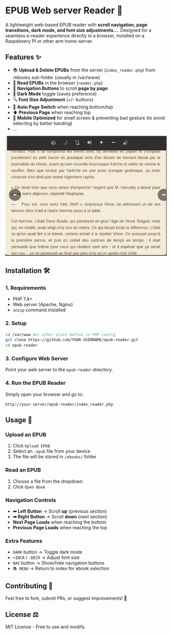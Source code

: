 
# EPUB Web server Reader 📖

A lightweight web-based EPUB reader with **scroll navigation, page transitions, dark mode, and font size adjustments...**. Designed for a seamless e-reader experience directly in a browser, installed on a Raspebeery PI or other arm home-server.

## Features ✨
- 📚 **Upload & Delete EPUBs** from the server (`index_reader.php`) from /ebooks sub-folder (usually in /var/www)
- 📖 **Read EPUBs** in the browser (`reader.php`)
- 🔄 **Navigation Buttons** to scroll **page by page**
- 🌙 **Dark Mode** toggle (saves preference)
- 🔍 **Font Size Adjustment** (+/- buttons)
- 📜 **Auto Page Switch** when reaching bottom/top
- ⬆ **Previous Page** when reaching top
- 🎯 **Mobile Optimized** for small screen & preventing bad gesture (to avoid selecting by better handing)
- ...

![Screenshot](screen_reader.jpg?raw=true "Screenshot")

## Installation 🛠️

### **1. Requirements**
- PHP 7.4+  
- Web server (Apache, Nginx)  
- `unzip` command installed  

### **2. Setup**
```sh
cd /var/www #or other place define in PHP config
git clone https://github.com/YOUR-USERNAME/epub-reader.git
cd epub-reader
```

### **3. Configure Web Server**
Point your web server to the `epub-reader` directory.

### **4. Run the EPUB Reader**
Simply open your browser and go to:
```
http://your-server/epub-reader/index_reader.php
```


## Usage 🚀

### **Upload an EPUB**
1. Click `Upload EPUB`
2. Select an `.epub` file from your device
3. The file will be stored in `/ebooks/` folder

### **Read an EPUB**
1. Choose a file from the dropdown
2. Click `Open Book`

### **Navigation Controls**
- **⬅ Left Button** → Scroll **up** (previous section)
- **➡ Right Button** → Scroll **down** (next section)
- **Next Page Loads** when reaching the bottom  
- **Previous Page Loads** when reaching the top  

### **Extra Features**
- `DARK` button → Toggle dark mode
- `+INCR` / `-DECR` → Adjust font size
- `NAV` button → Show/hide navigation buttons
- `📚 MENU` → Return to index for ebook selection  

## Contributing 🤝
Feel free to fork, submit PRs, or suggest improvements! 🚀

## License ⚖️
MIT License - Free to use and modify.  

